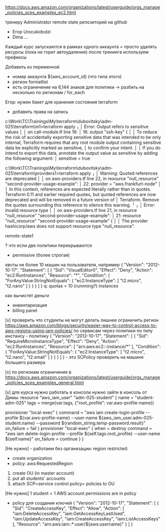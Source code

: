 

https://docs.aws.amazon.com/organizations/latest/userguide/orgs_manage_policies_scps_examples_ec2.html



тренеру Administrator
remote state
репозиторий на github
- Егор Urocukidodzi
- Dima ...


Каждый курс запускаются в рамках одного аккаунта = просто удалять ресурсы
(пока не горит автоудаление)
после тренинга используем префиксы


Добавить из переменной
- номер аккаунта ${aws_account_id} (что типа этого)
- регион formatlist
- есть ограничение на 6,144 знаков для политики -> разбить на несколько по регионам / for_each


Егор: нужен бакет для хранения состояния terraform
+ добавить права на запись


c:\Work\TC\Trainings\My\terraform\dubovitsky\adm-025\terraform\m1>terraform apply
╷
│ Error: Output refers to sensitive values
│
│   on call-module.tf line 16:
│   16: output "ssh-key" {
│
│ To reduce the risk of accidentally exporting sensitive data that was intended to be only internal, Terraform requires that any root module output containing sensitive data be explicitly marked as sensitive,
│ to confirm your intent.
│
│ If you do intend to export this data, annotate the output value as sensitive by adding the following argument:
│     sensitive = true



c:\Work\TC\Trainings\My\terraform\dubovitsky\adm-025\terraform\providers1>terraform apply
╷
│ Warning: Quoted references are deprecated
│
│   on aws-providers.tf line 22, in resource "null_resource" "second-provider-usage-example":
│   22:   provider = "aws.frankfurt-node"
│
│ In this context, references are expected literally rather than in quotes. Terraform 0.11 and earlier required quotes, but quoted references are now deprecated and will be removed in a future version of
│ Terraform. Remove the quotes surrounding this reference to silence this warning.
╵
╷
│ Error: Invalid resource type
│
│   on aws-providers.tf line 21, in resource "null_resource" "second-provider-usage-example":
│   21: resource "null_resource" "second-provider-usage-example" {
│
│ The provider hashicorp/aws does not support resource type "null_resource".


remote-state1



? что если две политики перекрываются
- permissive (более строгая)

квоты не более 10 машин на пользователя, например
{
    "Version": "2012-10-17",
    "Statement": [
        {
            "Sid": "VisualEditor0",
            "Effect": "Deny",
            "Action": "ec2:RunInstances",
            "Resource": "*",
            "Condition": {
                "ForAnyValue:StringNotEquals": {
                    "ec2:InstanceType": [
                        "t2.micro",
                        "t2.nano"
                    ]
                }
            }
        }
    ]
}
q: quotas < 10 (runnning?) instances

как вычистят
деньги
- инвентаризация
- billing panel


[x] проверить что студенты не могут делать лишнее
ограничить регион https://aws.amazon.com/blogs/security/easier-way-to-control-access-to-aws-regions-using-iam-policies/
по сервисам через политики
по типу инстансу - политику
{
  "Version": "2012-10-17",
  "Statement": [
    {
      "Sid": "RequireMicroInstanceType",
      "Effect": "Deny",
      "Action": "ec2:RunInstances",
      "Resource": [
        "arn:aws:ec2:*:*:instance/*"
      ],
      "Condition": {
        "ForAnyValue:StringNotEquals": {
          "ec2:InstanceType": [
            "t2.micro",
            "t2.nano",
            "t2.small"
          ]
        }
      }
    }
  ]
} - это SCPolicy
проверить на машине большего размера

[x] по регионам ограничение в
https://docs.aws.amazon.com/organizations/latest/userguide/orgs_manage_policies_scps_examples_general.html

[x] для курса нужно работать в консоли
нужно зайти в консоль
от Димы:
resource "aws_iam_user" "adm-025-student" {
  name = "student-adm-025"
  tags = merge(var.tags, {"root_profile": var.aws-profile-name})

  provisioner "local-exec" {
    command = "aws iam create-login-profile --profile ${var.aws-profile-name} --user-name ${aws_iam_user.adm-025-student.name} --password ${random_string.temp-password.result}"
    on_failure = fail
  }
  provisioner "local-exec" {
    when = destroy
    command = "aws iam delete-login-profile --profile ${self.tags.root_profile} --user-name ${self.name}"
    on_failure = continue
  }
}


[Не нужно] - работаем без организации:
  region restricted:
  - create organization
  - policy:
  aws:RequestedRegion

  1) create OU (in master account)
  2) put all students' accounts
  3) attach SCP=service control policy= policies to OU

[Не нужно]
1 student = 1 AWS account
permissions are in policy
- policy для создания ключей
{
    "Version": "2012-10-17",
    "Statement": [
        {
            "Sid": "CreateAccessKey",
            "Effect": "Allow",
            "Action": [
                "iam:DeleteAccessKey",
                "iam:GetAccessKeyLastUsed",
                "iam:UpdateAccessKey",
                "iam:CreateAccessKey",
                "iam:ListAccessKeys"
            ],
            "Resource": "arn:aws:iam::*:user/${aws:username}"
        }
    ]
}
